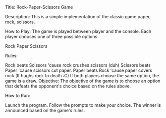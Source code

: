 Title: Rock-Paper-Scissors Game

Description:
This is a simple implementation of the classic game paper, rock, scissors.

How to Play:
The game is played between player and the console. Each player chooses one of three possible options:

Rock
Paper
Scissors

Rules:

Rock beats Scissors 'cause rock crushes scissors (duh)
Scissors beats Paper 'cause scissors cut paper.
Paper beats Rock 'cause paper covers rock (It hughs rock to death :C)
If both players choose the same option, the game is a draw.
Objective:
The objective of the game is to choose an option that defeats the opponent's choice based on the rules above.

How to Run:

Launch the program.
Follow the prompts to make your choice.
The winner is announced based on the game's rules.
